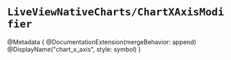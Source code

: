 # ``LiveViewNativeCharts/ChartXAxisModifier``

@Metadata {
    @DocumentationExtension(mergeBehavior: append)
    @DisplayName("chart_x_axis", style: symbol)
}

